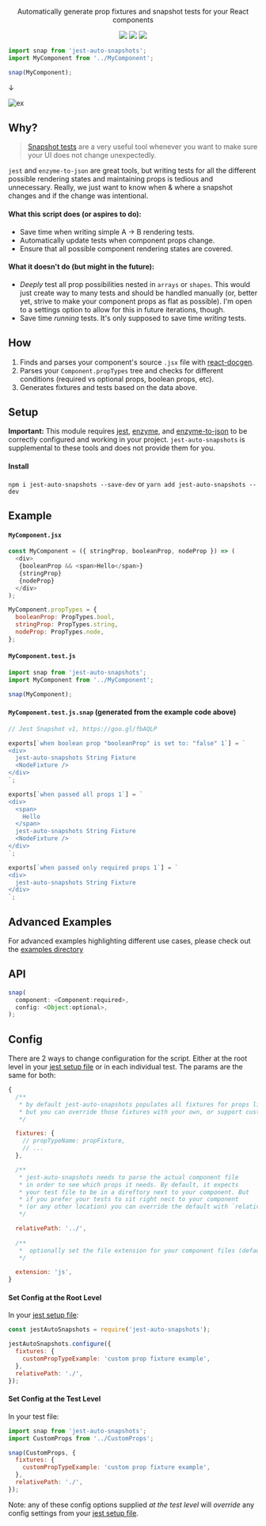 <p align="center">
  Automatically generate prop fixtures and snapshot tests for your React components
</p>

<p align="center">
  <a href="https://coveralls.io/github/icd2k3/jest-auto-snapshots?branch=master target="_blank"><img src="https://coveralls.io/repos/github/icd2k3/jest-auto-snapshots/badge.svg?branch=master" /></a>
  <a href="https://david-dm.org/icd2k3/jest-auto-snapshots" title="dependencies status"><img src="https://david-dm.org/icd2k3/jest-auto-snapshots/status.svg"/></a>
  <a href="https://david-dm.org/icd2k3/jest-auto-snapshots?type=dev" title="devDependencies status"><img src="https://david-dm.org/icd2k3/jest-auto-snapshots/dev-status.svg"/></a>
</p>

```js
import snap from 'jest-auto-snapshots';
import MyComponent from '../MyComponent';

snap(MyComponent);
```

↓

![ex](https://www.dropbox.com/s/dqzdam8st4yfuxg/Screenshot%202018-01-07%2011.46.34.png?raw=1)

## Why?
> [Snapshot tests](https://facebook.github.io/jest/docs/en/snapshot-testing.html) are a very useful tool whenever you want to make sure your UI does not change unexpectedly.

`jest` and `enzyme-to-json` are great tools, but writing tests for all the different possible rendering states and maintaining props is tedious and unnecessary. Really, we just want to know when & where a snapshot changes and if the change was intentional.

#### What this script does (or aspires to do):
- Save time when writing simple A -> B rendering tests.
- Automatically update tests when component props change.
- Ensure that all possible component rendering states are covered.

#### What it doesn't do (but might in the future):
- _Deeply_ test all prop possibilities nested in `arrays` or `shapes`. This would just create way to many tests and should be handled manually (or, better yet, strive to make your component props as flat as possible). I'm open to a settings option to allow for this in future iterations, though.
- Save time _running_ tests. It's only supposed to save time _writing_ tests.

## How
  1. Finds and parses your component's source `.jsx` file with [react-docgen](https://github.com/reactjs/react-docgen).
  2. Parses your `Component.propTypes` tree and checks for different conditions (required vs optional props, boolean props, etc).
  3. Generates fixtures and tests based on the data above.

## Setup
**Important:** This module requires [jest](https://facebook.github.io/jest/), [enzyme](https://github.com/airbnb/enzyme), and [enzyme-to-json](https://www.npmjs.com/package/enzyme-to-json) to be correctly configured and working in your project. `jest-auto-snapshots` is supplemental to these tools and does not provide them for you.

#### Install
`npm i jest-auto-snapshots --save-dev` or `yarn add jest-auto-snapshots --dev`

## Example
#### `MyComponent.jsx`
```js
const MyComponent = ({ stringProp, booleanProp, nodeProp }) => (
  <div>
   {booleanProp && <span>Hello</span>}
   {stringProp}
   {nodeProp}
  </div>
);

MyComponent.propTypes = {
  booleanProp: PropTypes.bool,
  stringProp: PropTypes.string,
  nodeProp: PropTypes.node,
};
```

#### `MyComponent.test.js`
```js
import snap from 'jest-auto-snapshots';
import MyComponent from '../MyComponent';

snap(MyComponent);
```

#### `MyComponent.test.js.snap` (generated from the example code above)
```js
// Jest Snapshot v1, https://goo.gl/fbAQLP

exports[`when boolean prop "booleanProp" is set to: "false" 1`] = `
<div>
  jest-auto-snapshots String Fixture
  <NodeFixture />
</div>
`;

exports[`when passed all props 1`] = `
<div>
  <span>
    Hello
  </span>
  jest-auto-snapshots String Fixture
  <NodeFixture />
</div>
`;

exports[`when passed only required props 1`] = `
<div>
  jest-auto-snapshots String Fixture
</div>
`;
```

## Advanced Examples
For advanced examples highlighting different use cases, please check out the [examples directory](https://github.com/icd2k3/jest-auto-snapshots/tree/master/examples)

## API
```js
snap(
  component: <Component:required>,
  config: <Object:optional>,
);
```

## Config
There are 2 ways to change configuration for the script. Either at the root level in your [jest setup file](https://facebook.github.io/jest/docs/en/configuration.html#setupfiles-array) or in each individual test. The params are the same for both:

```js
{
  /**
   * by default jest-auto-snapshots populates all fixtures for props like string, bool, shape, etc.
   * but you can override those fixtures with your own, or support custom prop types.
   */

  fixtures: {
    // propTypeName: propFixture,
    // ...
  },

  /**
   * jest-auto-snapshots needs to parse the actual component file
   * in order to see which props it needs. By default, it expects
   * your test file to be in a direftory next to your component. But
   * if you prefer your tests to sit right nect to your component
   * (or any other location) you can override the default with `relativePath`
   */

  relativePath: '../',
  
  /**
   *  optionally set the file extension for your component files (default is 'jsx')
   */

  extension: 'js',
}
```

#### Set Config at the Root Level
In your [jest setup file](https://facebook.github.io/jest/docs/en/configuration.html#setupfiles-array):

```js
const jestAutoSnapshots = require('jest-auto-snapshots');

jestAutoSnapshots.configure({
  fixtures: {
    customPropTypeExample: 'custom prop fixture example',
  },
  relativePath: './',
});
```

#### Set Config at the Test Level
In your test file:

```js
import snap from 'jest-auto-snapshots';
import CustomProps from '../CustomProps';

snap(CustomProps, {
  fixtures: {
    customPropTypeExample: 'custom prop fixture example',
  },
  relativePath: './',
});
```

Note: any of these config options supplied _at the test level_ will _override_ any config settings from your [jest setup file](https://facebook.github.io/jest/docs/en/configuration.html#setupfiles-array).
